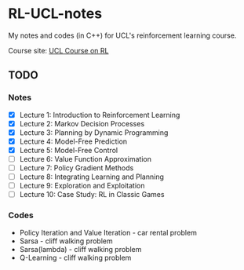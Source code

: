 # RL-UCL-notes

My notes and codes (in C++) for UCL's reinforcement learning course.

Course site: [UCL Course on RL](http://www0.cs.ucl.ac.uk/staff/d.silver/web/Teaching.html)

## TODO

### Notes

* [x] Lecture 1: Introduction to Reinforcement Learning
* [x] Lecture 2: Markov Decision Processes
* [x] Lecture 3: Planning by Dynamic Programming
* [x] Lecture 4: Model-Free Prediction
* [x] Lecture 5: Model-Free Control
* [ ] Lecture 6: Value Function Approximation
* [ ] Lecture 7: Policy Gradient Methods
* [ ] Lecture 8: Integrating Learning and Planning
* [ ] Lecture 9: Exploration and Exploitation
* [ ] Lecture 10: Case Study: RL in Classic Games

### Codes

* Policy Iteration and Value Iteration - car rental problem
* Sarsa - cliff walking problem
* Sarsa(lambda) - cliff walking problem
* Q-Learning - cliff walking problem
